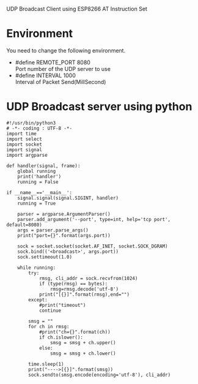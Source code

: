 UDP Broadcast Client using ESP8266 AT Instruction Set   

# Environment
You need to change the following environment.

- #define REMOTE_PORT     8080   
Port number of the UDP server to use   
- #define INTERVAL        1000   
Interval of Packet Send(MillSecond)   

# UDP Broadcast server using python
```
#!/usr/bin/python3
# -*- coding : UTF-8 -*-
import time
import select
import socket
import signal
import argparse

def handler(signal, frame):
    global running
    print('handler')
    running = False

if __name__=='__main__':
    signal.signal(signal.SIGINT, handler)
    running = True

    parser = argparse.ArgumentParser()
    parser.add_argument('--port', type=int, help='tcp port', default=8080)
    args = parser.parse_args()
    print("port={}".format(args.port))

    sock = socket.socket(socket.AF_INET, socket.SOCK_DGRAM)
    sock.bind(('<broadcast>', args.port))
    sock.settimeout(1.0)

    while running:
        try:
            rmsg, cli_addr = sock.recvfrom(1024)
            if (type(rmsg) == bytes):
                rmsg=rmsg.decode('utf-8')
            print("[{}]".format(rmsg),end="")
        except:
            #print("timeout")
            continue

        smsg = ""
        for ch in rmsg:
            #print("ch={}".format(ch))
            if ch.islower():
                smsg = smsg + ch.upper()
            else:
                smsg = smsg + ch.lower()

        time.sleep(1)
        print("---->[{}]".format(smsg))
        sock.sendto(smsg.encode(encoding='utf-8'), cli_addr)
```
